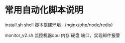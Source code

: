 # 常用自动化脚本说明
install.sh  shell 脚本搭建环境 （nginx/php/node/redis）

monitor_v2.sh 监控机器cpu 内存 硬盘 端口，实现邮件报警

